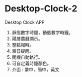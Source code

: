# Desktop-Clock-2
Desktop Clock APP

1. 靜態數字時鐘，動態數字時鐘。
2. 陽曆農曆顯示。
3. 整點報時。
4. 齋日提醒。
5. 開機自動執行。
6. 可自定義時鐘顏色。
7. 介面 : 繁中，簡中，英文

